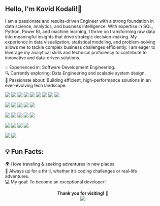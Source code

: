 ## Hello, I'm Kovid Kodali!👋

I am a passionate and results-driven Engineer with a strong foundation in data science, analytics, and business intelligence. With expertise in SQL, Python, Power BI, and machine learning, I thrive on transforming raw data into meaningful insights that drive strategic decision-making. My experience in data visualization, statistical modeling, and problem-solving allows me to tackle complex business challenges efficiently. I am eager to leverage my analytical skills and technical proficiency to contribute to innovative and data-driven solutions.

💡 Experienced in: Software Development Engineering. <br>
🔍 Currently exploring: Data Engineering and scalable system design.<br>
🚀 Passionate about: Building efficient, high-performance solutions in an ever-evolving tech landscape. <br>

<p align="left">
   <!-- Programming Languages -->
   <img src="https://img.shields.io/badge/-C-00599C?logo=c&logoColor=white&style=for-the-badge" />
   <img src="https://img.shields.io/badge/-C++-00599C?logo=c%2B%2B&logoColor=white&style=for-the-badge" />
   <img src="https://img.shields.io/badge/-Java-007396?logo=java&logoColor=white&style=for-the-badge" />
   <img src="https://img.shields.io/badge/-Python-3776AB?logo=python&logoColor=white&style=for-the-badge" />
   <img src="https://img.shields.io/badge/-R-276DC3?logo=r&logoColor=white&style=for-the-badge" />
   <img src="https://img.shields.io/badge/-JavaScript-F7DF1E?logo=javascript&logoColor=black&style=for-the-badge" />
   <img src="https://img.shields.io/badge/-TypeScript-3178C6?logo=typescript&logoColor=white&style=for-the-badge" />
   <img src="https://img.shields.io/badge/-SQL-4479A1?logo=MySQL&logoColor=white&style=for-the-badge" />
   <img src="https://img.shields.io/badge/-C%23-239120?logo=c-sharp&logoColor=white&style=for-the-badge" />
</p>
<p align="left">
   <!-- Programming  -->
<img src="https://img.shields.io/badge/-MATLAB-0076A8?logo=mathworks&logoColor=white&style=for-the-badge" />
<img src="https://img.shields.io/badge/-Django-092E20?logo=django&logoColor=white&style=for-the-badge" />
<img src="https://img.shields.io/badge/-HTML5-E34F26?logo=html5&logoColor=white&style=for-the-badge" />
<img src="https://img.shields.io/badge/-CSS3-1572B6?logo=css3&logoColor=white&style=for-the-badge" />
<img src="https://img.shields.io/badge/-Arduino-00979D?logo=arduino&logoColor=white&style=for-the-badge" />

</p>

<p align="left">
   <!-- Library -->
   <img src="https://img.shields.io/badge/-Seaborn-3776AB?logo=python&logoColor=white&style=for-the-badge" />
<img src="https://img.shields.io/badge/-Pandas-150458?logo=pandas&logoColor=white&style=for-the-badge" />
<img src="https://img.shields.io/badge/-NumPy-013243?logo=numpy&logoColor=white&style=for-the-badge" />
<img src="https://img.shields.io/badge/-CNN-FF6F00?logo=tensorflow&logoColor=white&style=for-the-badge" />
<img src="https://img.shields.io/badge/-KNN-0081CB?logo=scikit-learn&logoColor=white&style=for-the-badge" />

</p>
<p align="left">
   <!-- data Science -->
   <img src="https://img.shields.io/badge/-Power%20BI-F2C811?logo=power%20bi&logoColor=black&style=for-the-badge" />
<img src="https://img.shields.io/badge/-Tableau-E97627?logo=tableau&logoColor=white&style=for-the-badge" />
<img src="https://img.shields.io/badge/-Data%20Science-264653?logo=databricks&logoColor=white&style=for-the-badge" />
<img src="https://img.shields.io/badge/-SAP%20ERP-0FAAFF?logo=sap&logoColor=white&style=for-the-badge" />

</p>
<p align="left">
   <!-- project management -->
   <img src="https://img.shields.io/badge/-JIRA-0052CC?logo=jira&logoColor=white&style=for-the-badge" />
<img src="https://img.shields.io/badge/-Agile-009688?logo=scrumalliance&logoColor=white&style=for-the-badge" />


</p>


## 💡 Fun Facts: 
🌍 I love traveling & seeking adventures in new places. <br>
🎢 Always up for a thrill, whether it’s coding challenges or real-life adventures. <br>
💻 My goal: To become an exceptional developer! <br>

<p align="center">
   <strong> Thank you for visiting! 🌟 </strong>
   <br>
   <a href="https://www.linkedin.com/in/kovid48">
      <img src="https://img.shields.io/badge/-LinkedIn-0A66C2?logo=linkedin&logoColor=white&style=for-the-badge" />
   </a>
</p>

